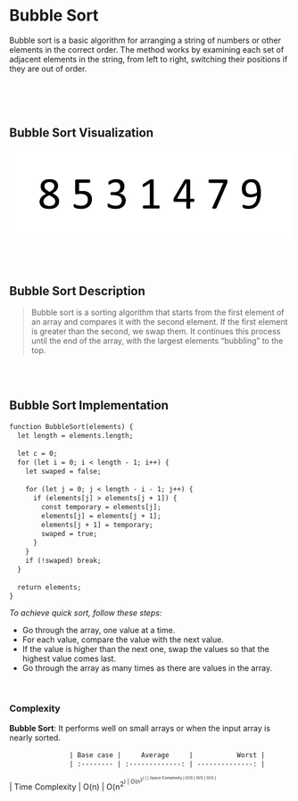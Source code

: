 # **Bubble Sort**

<p>
Bubble sort is a basic algorithm for arranging a string of numbers or other elements in the correct order. The method works by examining each set of adjacent elements in the string, from left to right, switching their positions if they are out of order.
</p>

<br/>
<br/>
<br/>

## Bubble Sort Visualization

![Bubble sort gif](../public/gifs/bubble-sort.gif)

<br/>
<br/>

## Bubble Sort Description

> Bubble sort is a sorting algorithm that starts from the first element of an array and compares it with the second element. If the first element is greater than the second, we swap them. It continues this process until the end of the array, with the largest elements “bubbling” to the top.

<br/>
<br/>

## Bubble Sort Implementation

```
function BubbleSort(elements) {
  let length = elements.length;

  let c = 0;
  for (let i = 0; i < length - 1; i++) {
    let swaped = false;

    for (let j = 0; j < length - i - 1; j++) {
      if (elements[j] > elements[j + 1]) {
        const temporary = elements[j];
        elements[j] = elements[j + 1];
        elements[j + 1] = temporary;
        swaped = true;
      }
    }
    if (!swaped) break;
  }

  return elements;
}
```

_To achieve quick sort, follow these steps:_

- Go through the array, one value at a time.
- For each value, compare the value with the next value.
- If the value is higher than the next one, swap the values so that the highest value comes last.
- Go through the array as many times as there are values in the array.

<br />

### Complexity

**Bubble Sort**: It performs well on small arrays or when the input array is nearly sorted.

                   | Base case |     Average     |           Worst |
                   | :-------- | :-------------: | --------------: |

| Time Complexity | O(n) | O(n<sup>2<sup>) | O(n<sup>2<sup>) |
| Space Complexity | O(1) | O(1) | O(1) |

<br />
